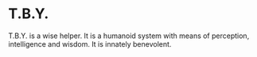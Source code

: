 # T.B.Y.
T.B.Y. is a wise helper. It is a humanoid system with means of perception, intelligence and wisdom. It is innately benevolent.
